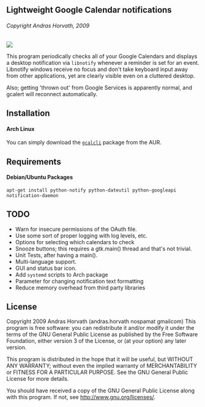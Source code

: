 ## Lightweight Google Calendar notifications
###### Copyright Andras Horvath, 2009

![](https://raw.githubusercontent.com/nejsan/gcalert/master/screenshot.png)

This program periodically checks all of your Google Calendars and displays a desktop notification via `libnotify` whenever a reminder is set for an event. Libnotify windows receive no focus and don't take keyboard input away from other applications, yet are clearly visible even on a cluttered desktop.

Also; getting 'thrown out' from Google Services is apparently normal, and gcalert will reconnect automatically.

## Installation
#### Arch Linux
You can simply download the [`gcalcli`](https://aur.archlinux.org/packages/gcalert/) package from the AUR.

## Requirements
#### Debian/Ubuntu Packages
`apt-get install python-notify python-dateutil python-googleapi notification-daemon`

## TODO
- Warn for insecure permissions of the OAuth file.
- Use some sort of proper logging with log levels, etc.
- Options for selecting which calendars to check
- Snooze buttons; this requires a gtk.main() thread and that's not trivial.
- Unit Tests, after having a main().
- Multi-language support.
- GUI and status bar icon.
- Add `systemd` scripts to Arch package
- Parameter for changing notification text formatting
- Reduce memory overhead from third party libraries

## License

Copyright 2009 Andras Horvath (andras.horvath nospamat gmailcom) This
program is free software: you can redistribute it and/or modify it under
the terms of the GNU General Public License as published by the Free
Software Foundation, either version 3 of the License, or (at your
option) any later version.

This program is distributed in the hope that it will be useful, but
WITHOUT ANY WARRANTY; without even the implied warranty of
MERCHANTABILITY or FITNESS FOR A PARTICULAR PURPOSE.  See the GNU
General Public License for more details.

You should have received a copy of the GNU General Public License along
with this program.  If not, see <http://www.gnu.org/licenses/>.

